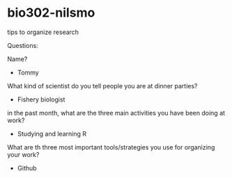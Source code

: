 # bio302-nilsmo
tips to organize research

Questions:

Name?
- Tommy

What kind of scientist do you tell people you are at dinner parties?
- Fishery biologist

in the past month, what are the three main activities you have been doing at work?
- Studying and learning R

What are th three most important tools/strategies you use for organizing your work?
- Github

